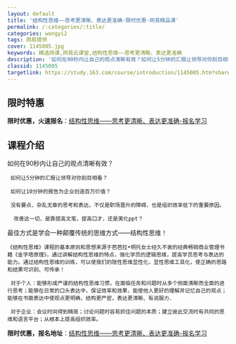 ```yaml
---
layout: default
title: '结构性思维——思考更清晰、表达更准确-限时优惠-网易精品课'
permalink: /:categories/:title/
categories: wangyi2
tags: 网易提供
cover: 1145005.jpg
keywords: 精选网课,网易云课堂,结构性思维——思考更清晰、表达更准确
description: '如何在90秒内让自己的观点清晰有效？如何让5分钟的汇报让领导对你刮目相看？如何让10分钟的报告为企业创造百万价值？没有要'
classid: 1145005
targetlink: https://study.163.com/course/introduction/1145005.htm?share=1&shareId=1025206652&utm_campaign=share&utm_medium=iphoneShare&utm_source=&utm_u=1025206652
---
```


## 限时特惠

**限时优惠，火速报名**：[结构性思维——思考更清晰、表达更准确-报名学习](https://study.163.com/course/introduction/1145005.htm?share=1&shareId=1025206652&utm_campaign=share&utm_medium=iphoneShare&utm_source=&utm_u=1025206652)

## 课程介绍

如何在90秒内让自己的观点清晰有效？

     如何让5分钟的汇报让领导对你刮目相看？

     如何让10分钟的报告为企业创造百万价值？

     没有要点、杂乱无章的思考和表达，不仅是职场晋升的障碍，也是组织效率低下的重要原因。

      改善这一切，是靠提高文笔，提高口才，还是美化ppt？

最佳方式是学会一种颠覆传统的思维方式——结构性思维！

    《结构性思维》课程的基本原则和思想来源于芭芭拉•明托女士经久不衰的经典畅销商业管理书籍《金字塔原理》，通过讲解结构性思维的特点，强化学员的逻辑思维，提高学员思考与表达的能力。通过结构性思维的训练，可以使我们的隐性思维显性化，显性思维工具化，使正确的思路和结果可识别、可传承！

     对于个人：能够形成严谨的结构性思维习惯，在面临任务和问题时从多个侧面清晰而全面的进行思考；能够在日常的口头表达中，保证效率和效果，能使他人更好的理解并记忆自己的观点；能够在书面表达中使观点更明确，结构更严密，表达更清晰、有说服力.

     对于企业：会议时间得到精简；讨论问题时容易抓住问题的本质；建立彼此交流时有共同的思维和语言平台；从根本上提高组织效率。

**限时优惠，报名地址**：[结构性思维——思考更清晰、表达更准确-报名学习](https://study.163.com/course/introduction/1145005.htm?share=1&shareId=1025206652&utm_campaign=share&utm_medium=iphoneShare&utm_source=&utm_u=1025206652)

